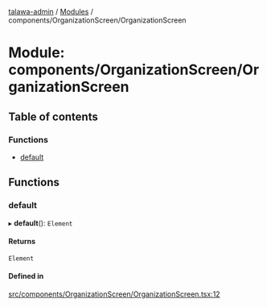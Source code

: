 [talawa-admin](../README.md) / [Modules](../modules.md) / components/OrganizationScreen/OrganizationScreen

# Module: components/OrganizationScreen/OrganizationScreen

## Table of contents

### Functions

- [default](components_OrganizationScreen_OrganizationScreen.md#default)

## Functions

### default

▸ **default**(): `Element`

#### Returns

`Element`

#### Defined in

[src/components/OrganizationScreen/OrganizationScreen.tsx:12](https://github.com/AVtheking/talawa-admin/blob/2c36281/src/components/OrganizationScreen/OrganizationScreen.tsx#L12)
